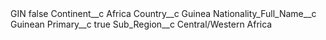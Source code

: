<?xml version="1.0" encoding="UTF-8"?>
<CustomMetadata xmlns="http://soap.sforce.com/2006/04/metadata" xmlns:xsi="http://www.w3.org/2001/XMLSchema-instance" xmlns:xsd="http://www.w3.org/2001/XMLSchema">
    <label>GIN</label>
    <protected>false</protected>
    <values>
        <field>Continent__c</field>
        <value xsi:type="xsd:string">Africa</value>
    </values>
    <values>
        <field>Country__c</field>
        <value xsi:type="xsd:string">Guinea</value>
    </values>
    <values>
        <field>Nationality_Full_Name__c</field>
        <value xsi:type="xsd:string">Guinean</value>
    </values>
    <values>
        <field>Primary__c</field>
        <value xsi:type="xsd:boolean">true</value>
    </values>
    <values>
        <field>Sub_Region__c</field>
        <value xsi:type="xsd:string">Central/Western Africa</value>
    </values>
</CustomMetadata>
